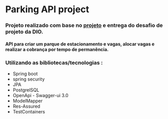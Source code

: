 # Parking API project

### Projeto realizado com base no [projeto](https://github.com/sandrogiacom/cloud-parking) e entrega do desafio de projeto da DIO.

#### API para criar um parque de estacionamento e vagas, alocar vagas e realizar a cobrança por tempo de permanência.

### Utilizando as bibliotecas/tecnologias :
* Spring boot
* spring security
* JPA
* PostgrelSQL
* OpenApi - Swagger-ui 3.0
* ModelMapper
* Res-Assured
* TestContainers

